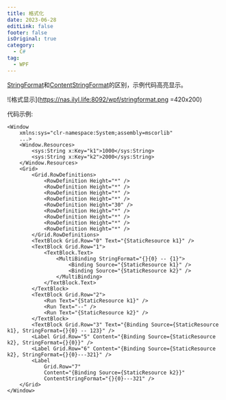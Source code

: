 ```yaml
---
title: 格式化
date: 2023-06-28
editLink: false
footer: false
isOriginal: true
category:
  - C#
tag:
  - WPF
---
```


[StringFormat](https://learn.microsoft.com/zh-cn/dotnet/api/system.windows.data.bindingbase.stringformat?view=windowsdesktop-7.0)和[ContentStringFormat](https://learn.microsoft.com/zh-cn/dotnet/api/system.windows.controls.contentcontrol.contentstringformat?view=windowsdesktop-7.0)的区别，示例代码高亮显示。

![格式显示](https://nas.ilyl.life:8092/wpf/stringformat.png =420x200)

代码示例:

```xaml {34,36}
<Window
    xmlns:sys="clr-namespace:System;assembly=mscorlib"
    ...>
    <Window.Resources>
        <sys:String x:Key="k1">1000</sys:String>
        <sys:String x:Key="k2">2000</sys:String>
    </Window.Resources>
    <Grid>
        <Grid.RowDefinitions>
            <RowDefinition Height="*" />
            <RowDefinition Height="*" />
            <RowDefinition Height="*" />
            <RowDefinition Height="*" />
            <RowDefinition Height="30" />
            <RowDefinition Height="*" />
            <RowDefinition Height="*" />
            <RowDefinition Height="*" />
            <RowDefinition Height="*" />
        </Grid.RowDefinitions>
        <TextBlock Grid.Row="0" Text="{StaticResource k1}" />
        <TextBlock Grid.Row="1">
            <TextBlock.Text>
                <MultiBinding StringFormat="{}{0} -- {1}">
                    <Binding Source="{StaticResource k1}" />
                    <Binding Source="{StaticResource k2}" />
                </MultiBinding>
            </TextBlock.Text>
        </TextBlock>
        <TextBlock Grid.Row="2">
            <Run Text="{StaticResource k1}" />
            <Run Text="--" />
            <Run Text="{StaticResource k2}" />
        </TextBlock>
        <TextBlock Grid.Row="3" Text="{Binding Source={StaticResource k1}, StringFormat={}{0} -- 123}" />
        <Label Grid.Row="5" Content="{Binding Source={StaticResource k2}, StringFormat={}{0}}" />
        <Label Grid.Row="6" Content="{Binding Source={StaticResource k2}, StringFormat={}{0}---321}" />
        <Label
            Grid.Row="7"
            Content="{Binding Source={StaticResource k2}}"
            ContentStringFormat="{}{0}---321" />
    </Grid>
</Window>
```
